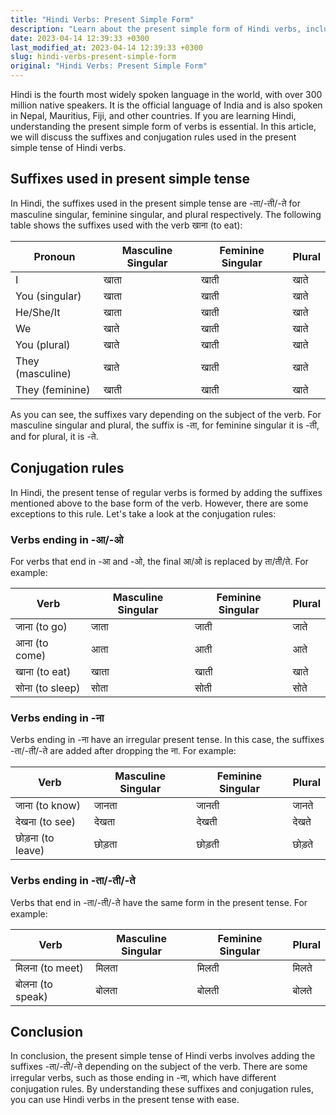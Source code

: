 ```yaml
---
title: "Hindi Verbs: Present Simple Form"
description: "Learn about the present simple form of Hindi verbs, including the suffixes and conjugation rules used in the language."
date: 2023-04-14 12:39:33 +0300
last_modified_at: 2023-04-14 12:39:33 +0300
slug: hindi-verbs-present-simple-form
original: "Hindi Verbs: Present Simple Form"
---
```

Hindi is the fourth most widely spoken language in the world, with over 300 million native speakers. It is the official language of India and is also spoken in Nepal, Mauritius, Fiji, and other countries. If you are learning Hindi, understanding the present simple form of verbs is essential. In this article, we will discuss the suffixes and conjugation rules used in the present simple tense of Hindi verbs.

## Suffixes used in present simple tense

In Hindi, the suffixes used in the present simple tense are -ता/-ती/-ते for masculine singular, feminine singular, and plural respectively. The following table shows the suffixes used with the verb खाना (to eat):

| Pronoun           | Masculine Singular | Feminine Singular | Plural   |
|-------------------|------------------|-------------------|-----------|
| I                 | खाता               | खाती                | खाते      |
| You (singular)    | खाता               | खाती                | खाते      |
| He/She/It         | खाता               | खाती                | खाते      |
| We                | खाते               | खाती                | खाते      |
| You (plural)      | खाते               | खाती               | खाते      |
| They (masculine)  | खाते               | खाती               | खाते      |
| They (feminine)   | खाती               | खाती                | खाते      |

As you can see, the suffixes vary depending on the subject of the verb. For masculine singular and plural, the suffix is -ता, for feminine singular it is -ती, and for plural, it is -ते. 

## Conjugation rules

In Hindi, the present tense of regular verbs is formed by adding the suffixes mentioned above to the base form of the verb. However, there are some exceptions to this rule. Let's take a look at the conjugation rules:

### Verbs ending in -आ/-ओ

For verbs that end in -आ and -ओ, the final आ/ओ is replaced by ता/ती/ते. For example:

| Verb       | Masculine Singular | Feminine Singular | Plural   |
|------------|------------------|-------------------|-----------|
| जाना (to go)    | जाता               | जाती                | जाते      |
| आना (to come)    | आता               | आती                | आते      |
| खाना (to eat)  | खाता               | खाती               | खाते      |
| सोना (to sleep)  | सोता               | सोती               | सोते      |

### Verbs ending in -ना

Verbs ending in -ना have an irregular present tense. In this case, the suffixes -ता/-ती/-ते are added after dropping the ना. For example:

| Verb       | Masculine Singular | Feminine Singular | Plural   |
|------------|------------------|-------------------|-----------|
| जाना (to know)    | जानता               | जानती                | जानते      |
| देखना (to see)  | देखता               | देखती               | देखते      |
| छोड़ना (to leave)  | छोड़ता              | छोड़ती             | छोड़ते     |

### Verbs ending in -ता/-ती/-ते

Verbs that end in -ता/-ती/-ते have the same form in the present tense. For example:

| Verb       | Masculine Singular | Feminine Singular | Plural   |
|------------|------------------|-------------------|-----------|
| मिलना (to meet)  | मिलता               | मिलती              | मिलते    |
| बोलना (to speak) | बोलता               | बोलती              | बोलते    |

## Conclusion

In conclusion, the present simple tense of Hindi verbs involves adding the suffixes -ता/-ती/-ते depending on the subject of the verb. There are some irregular verbs, such as those ending in -ना, which have different conjugation rules. By understanding these suffixes and conjugation rules, you can use Hindi verbs in the present tense with ease.